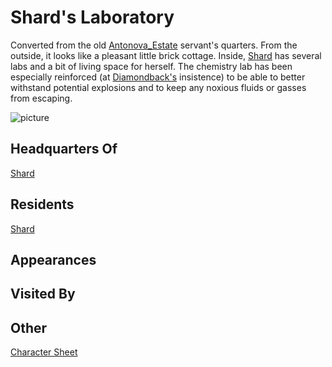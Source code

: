 # Shard's Laboratory

Converted from the old [Antonova_Estate](locations/New_York_State/New_York_City/Staten_Island/Antonova_Estate.md) servant's quarters. From the outside, it looks like a pleasant little brick cottage. Inside, [Shard](player_characters/Shard.md) has several labs and a bit of living space for herself. The chemistry lab has been especially reinforced (at [Diamondback's](player_characters/Diamondback.md) insistence) to be able to better withstand potential explosions and to keep any noxious fluids or gasses from escaping.

![picture](../images/Shard_Lab.jpg)

## Headquarters Of
[Shard](player_characters/Shard.md)

## Residents
[Shard](player_characters/Shard.md)

## Appearances


## Visited By


## Other
[Character Sheet](pdf/Shard_Lab.pdf)